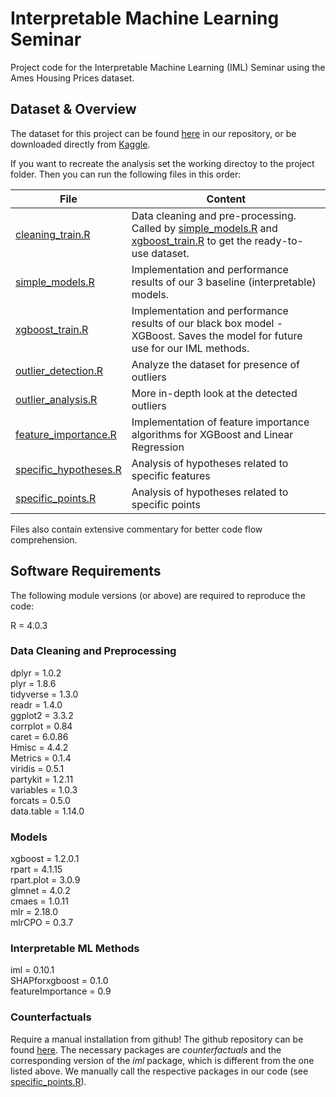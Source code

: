 # Interpretable Machine Learning Seminar
Project code for the Interpretable Machine Learning (IML) Seminar using the Ames Housing Prices dataset.

## Dataset & Overview
The dataset for this project can be found [here](data/train.csv) in our repository, or be downloaded directly from [Kaggle](https://www.kaggle.com/c/house-prices-advanced-regression-techniques/data).

If you want to recreate the analysis set the working directoy to the project folder. Then you can run the following files in this order:

| File                                                                               | Content                                                  |
|------------------------------------------------------------------------------------|----------------------------------------------------------|
| [cleaning_train.R](cleaning_train.R)                               | Data cleaning and pre-processing. Called by [simple_models.R](simple_models.R) and [xgboost_train.R](xgboost_train.R) to get the ready-to-use dataset.
| [simple_models.R](simple_models.R)                                     | Implementation and performance results of our 3 baseline (interpretable) models.                     |
| [xgboost_train.R](xgboost_train.R)                                                 | Implementation and performance results of our black box model - XGBoost. Saves the model for future use for our IML methods.          |
| [outlier_detection.R](outlier_detection.R)                                                 | Analyze the dataset for presence of outliers          |
| [outlier_analysis.R](outlier_analysis.R)                                                 | More in-depth look at the detected outliers            |
| [feature_importance.R](feature_importance.R) | Implementation of feature importance algorithms for XGBoost and Linear Regression                              |
| [specific_hypotheses.R](specific_hypotheses.R) | Analysis of hypotheses related to specific features                              |
| [specific_points.R](specific_points.R) | Analysis of hypotheses related to specific points                              |

Files also contain extensive commentary for better code flow comprehension.

## Software Requirements
The following module versions (or above) are required to reproduce the code:

R = 4.0.3  

### Data Cleaning and Preprocessing
dplyr = 1.0.2  
plyr = 1.8.6  
tidyverse = 1.3.0  
readr = 1.4.0     
ggplot2 = 3.3.2  
corrplot = 0.84  
caret = 6.0.86  
Hmisc = 4.4.2  
Metrics = 0.1.4  
viridis = 0.5.1  
partykit = 1.2.11  
variables = 1.0.3  
forcats = 0.5.0  
data.table = 1.14.0


### Models
xgboost = 1.2.0.1  
rpart = 4.1.15  
rpart.plot = 3.0.9  
glmnet = 4.0.2  
cmaes = 1.0.11  
mlr = 2.18.0  
mlrCPO = 0.3.7

### Interpretable ML Methods
iml = 0.10.1  
SHAPforxgboost = 0.1.0  
featureImportance = 0.9  

### Counterfactuals
Require a manual installation from github!
The github repository can be found [here](https://github.com/susanne-207/moc). The necessary packages are *counterfactuals* and the corresponding version of the *iml* package, which is different from the one listed above. We manually call the respective packages in our code (see [specific_points.R](specific_points.R)). 
